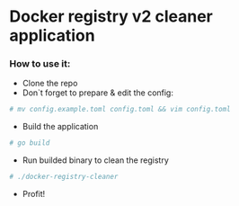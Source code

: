 # Docker registry v2 cleaner application

### How to use it:

- Clone the repo
- Don`t forget to prepare & edit the config:

```bash
# mv config.example.toml config.toml && vim config.toml
```

- Build the application

```bash
# go build
```

- Run builded binary to clean the registry

```bash
# ./docker-registry-cleaner
```

- Profit!
